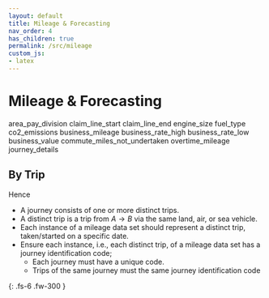```yaml
---
layout: default
title: Mileage & Forecasting
nav_order: 4
has_children: true
permalink: /src/mileage
custom_js:
- latex
---
```


# Mileage & Forecasting


area_pay_division	claim_line_start	claim_line_end	engine_size	fuel_type	co2_emissions	business_mileage	business_rate_high	business_rate_low	business_value	commute_miles_not_undertaken	overtime_mileage	journey_details

## By Trip

Hence

* A journey consists of one or more distinct trips.
* A distinct trip is a trip from $A \rightarrow B$ via the same land, air, or sea vehicle.
* Each instance of a mileage data set should represent a distinct trip, taken/started on a specific date.
* Ensure each instance, i.e., each distinct trip, of a mileage data set has a journey identification code; 
  * Each journey must have a unique code.
  * Trips of the same journey must the same journey identification code



{: .fs-6 .fw-300 }

<br>
<br>
<br>
<br>